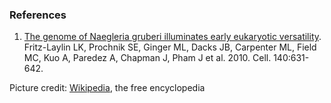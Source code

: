 ### References

1.  [The genome of Naegleria gruberi illuminates early eukaryotic
    versatility](http://europepmc.org/abstract/MED/20211133).\
    Fritz-Laylin LK, Prochnik SE, Ginger ML, Dacks JB, Carpenter ML,
    Field MC, Kuo A, Paredez A, Chapman J, Pham J et al. 2010. Cell.
    140:631-642.

Picture credit:
[Wikipedia](https://commons.wikimedia.org/wiki/File:9863_lores.jpg), the
free encyclopedia
